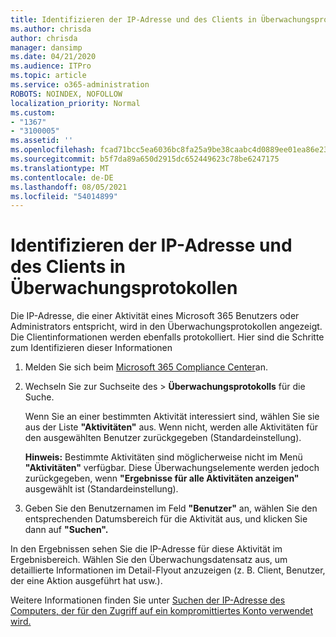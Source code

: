 ```yaml
---
title: Identifizieren der IP-Adresse und des Clients in Überwachungsprotokollen
ms.author: chrisda
author: chrisda
manager: dansimp
ms.date: 04/21/2020
ms.audience: ITPro
ms.topic: article
ms.service: o365-administration
ROBOTS: NOINDEX, NOFOLLOW
localization_priority: Normal
ms.custom:
- "1367"
- "3100005"
ms.assetid: ''
ms.openlocfilehash: fcad71bcc5ea6036bc8fa25a9be38caabc4d0889ee01ea86e23065333d5fce0a
ms.sourcegitcommit: b5f7da89a650d2915dc652449623c78be6247175
ms.translationtype: MT
ms.contentlocale: de-DE
ms.lasthandoff: 08/05/2021
ms.locfileid: "54014899"
---
```

# <a name="identify-ip-address-and-client-in-audit-logs"></a>Identifizieren der IP-Adresse und des Clients in Überwachungsprotokollen

Die IP-Adresse, die einer Aktivität eines Microsoft 365 Benutzers oder Administrators entspricht, wird in den Überwachungsprotokollen angezeigt. Die Clientinformationen werden ebenfalls protokolliert. Hier sind die Schritte zum Identifizieren dieser Informationen

1. Melden Sie sich beim [Microsoft 365 Compliance Center](https://protection.office.com/)an.

2. Wechseln Sie zur Suchseite des  >  **Überwachungsprotokolls** für die Suche.

   Wenn Sie an einer bestimmten Aktivität interessiert sind, wählen Sie sie aus der Liste **"Aktivitäten"** aus. Wenn nicht, werden alle Aktivitäten für den ausgewählten Benutzer zurückgegeben (Standardeinstellung).

   **Hinweis:** Bestimmte Aktivitäten sind möglicherweise nicht im Menü **"Aktivitäten"** verfügbar. Diese Überwachungselemente werden jedoch zurückgegeben, wenn **"Ergebnisse für alle Aktivitäten anzeigen"** ausgewählt ist (Standardeinstellung).

3. Geben Sie den Benutzernamen im Feld **"Benutzer"** an, wählen Sie den entsprechenden Datumsbereich für die Aktivität aus, und klicken Sie dann auf **"Suchen".**

In den Ergebnissen sehen Sie die IP-Adresse für diese Aktivität im Ergebnisbereich. Wählen Sie den Überwachungsdatensatz  aus, um detaillierte Informationen im Detail-Flyout anzuzeigen (z. B. Client, Benutzer, der eine Aktion ausgeführt hat usw.).

Weitere Informationen finden Sie unter [Suchen der IP-Adresse des Computers, der für den Zugriff auf ein kompromittiertes Konto verwendet wird.](/microsoft-365/compliance/auditing-troubleshooting-scenarios#find-the-ip-address-of-the-computer-used-to-access-a-compromised-account)
